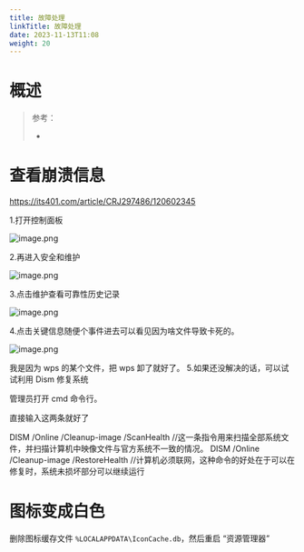 ```yaml
---
title: 故障处理
linkTitle: 故障处理
date: 2023-11-13T11:08
weight: 20
---
```


# 概述

> 参考：
>
> -

# 查看崩溃信息

<https://its401.com/article/CRJ297486/120602345>

1.打开控制面板

![image.png](https://notes-learning.oss-cn-beijing.aliyuncs.com/windows/1654348939190-57e80915-99a7-4521-992f-683029eff444.png)

2.再进入安全和维护

![image.png](https://notes-learning.oss-cn-beijing.aliyuncs.com/windows/1654348939189-d155d75e-ee86-4dce-8ddf-66eb077b7138.png)

3.点击维护查看可靠性历史记录

![image.png](https://notes-learning.oss-cn-beijing.aliyuncs.com/windows/1654348939189-f0bf328c-11eb-449c-91d7-a67f2d7c6e84.png)

4.点击关键信息随便个事件进去可以看见因为啥文件导致卡死的。

![image.png](https://notes-learning.oss-cn-beijing.aliyuncs.com/windows/1654348939160-131bfda2-8f0e-466b-b0d9-941a4542d9c0.png)

我是因为 wps 的某个文件，把 wps 卸了就好了。 5.如果还没解决的话，可以试试利用 Dism 修复系统

管理员打开 cmd 命令行。

直接输入这两条就好了

DISM /Online /Cleanup-image /ScanHealth //这一条指令用来扫描全部系统文件，并扫描计算机中映像文件与官方系统不一致的情况。 DISM /Online /Cleanup-image /RestoreHealth //计算机必须联网，这种命令的好处在于可以在修复时，系统未损坏部分可以继续运行

# 图标变成白色

删除图标缓存文件 `%LOCALAPPDATA\IconCache.db`，然后重启 “资源管理器”